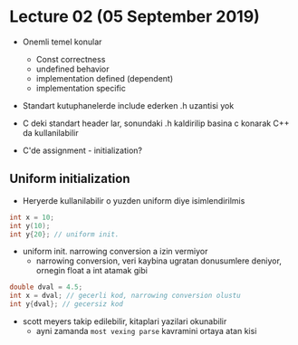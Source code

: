 # Lecture 02 (05 September 2019)

- Onemli temel konular
  - Const correctness
  - undefined behavior
  - implementation defined (dependent)
  - implementation specific

- Standart kutuphanelerde include ederken .h uzantisi yok
- C deki standart header lar, sonundaki .h kaldirilip basina c konarak C++ da kullanilabilir

- C'de assignment - initialization?

## Uniform initialization

- Heryerde kullanilabilir o yuzden uniform diye isimlendirilmis

```cpp
int x = 10;
int y(10);
int y{20}; // uniform init.
```

- uniform init. narrowing conversion a izin vermiyor
  - narrowing conversion, veri kaybina ugratan donusumlere deniyor, ornegin float a int atamak gibi

```cpp
double dval = 4.5;
int x = dval; // gecerli kod, narrowing conversion olustu
int y{dval}; // gecersiz kod
```

- scott meyers takip edilebilir, kitaplari yazilari okunabilir
  - ayni zamanda `most vexing parse` kavramini ortaya atan kisi
